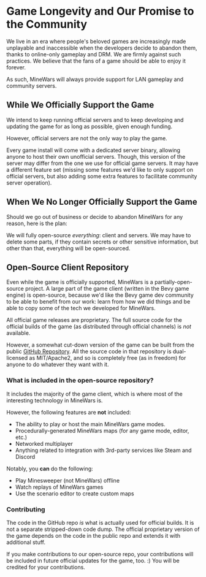# Game Longevity and Our Promise to the Community

We live in an era where people's beloved games are increasingly made unplayable
and inaccessible when the developers decide to abandon them, thanks to online-only
gameplay and DRM. We are firmly against such practices. We believe that the fans
of a game should be able to enjoy it forever.

As such, MineWars will always provide support for LAN gameplay and community servers.

## While We Officially Support the Game

We intend to keep running official servers and to keep developing and updating
the game for as long as possible, given enough funding.

However, official servers are not the only way to play the game.

Every game install will come with a dedicated server binary, allowing anyone
to host their own unofficial servers. Though, this version of the server
may differ from the one we use for official game servers. It may have a
different feature set (missing some features we'd like to only support on
official servers, but also adding some extra features to facilitate community
server operation).

## When We No Longer Officially Support the Game

Should we go out of business or decide to abandon MineWars for any reason,
here is the plan:

We will fully open-source *everything*: client and servers. We may have to
delete some parts, if they contain secrets or other sensitive information,
but other than that, everything will be open-sourced.

## Open-Source Client Repository

Even while the game is officially supported, MineWars is a
partially-open-source project. A large part of the game client (written in
the Bevy game engine) is open-source, because we'd like the Bevy game dev
community to be able to benefit from our work: learn from how we did things
and be able to copy some of the tech we developed for MineWars.

All official game releases are proprietary. The full source code for the
official builds of the game (as distributed through official channels) is *not*
available.

However, a somewhat cut-down version of the game can be built from the public
[GitHub Repository](https://github.com/IyesGames/MineWars). All the source code
in that repository is dual-licensed as MIT/Apache2, and so is completely free
(as in freedom) for anyone to do whatever they want with it.

### What is included in the open-source repository?

It includes the majority of the game client, which is where most of the
interesting technology in MineWars is.

However, the following features are **not** included:
 - The ability to play or host the main MineWars game modes.
 - Procedurally-generated MineWars maps (for any game mode, editor, etc.)
 - Networked multiplayer
 - Anything related to integration with 3rd-party services like Steam and Discord

Notably, you **can** do the following:
 - Play Minesweeper (not MineWars) offline
 - Watch replays of MineWars games
 - Use the scenario editor to create custom maps

### Contributing

The code in the GitHub repo *is* what is actually used for official builds. It
is not a separate stripped-down code dump. The official proprietary version
of the game depends on the code in the public repo and extends it with
additional stuff.

If you make contributions to our open-source repo, your contributions will be
included in future official updates for the game, too. :) You will be credited
for your contributions.
